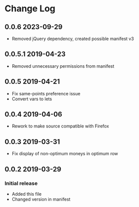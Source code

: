 # Change Log

## 0.0.6 2023-09-29
- Removed jQuery dependency, created possible manifest v3

## 0.0.5.1 2019-04-23
- Removed unnecessary permissions from manifest

## 0.0.5 2019-04-21
- Fix same-points preference issue
- Convert vars to lets

## 0.0.4 2019-04-06
- Rework to make source compatible with Firefox

## 0.0.3 2019-03-31
- Fix display of non-optimum moneys in optimum row

## 0.0.2 2019-03-29
### Initial release
- Added this file
- Changed version in manifest
